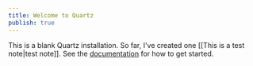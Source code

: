 ```yaml
---
title: Welcome to Quartz
publish: true
---
```


This is a blank Quartz installation. So far, I've created one [[This is a test note|test note]].
See the [documentation](https://quartz.jzhao.xyz) for how to get started.
